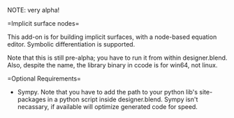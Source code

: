 NOTE: very alpha!

=Implicit surface nodes=

This add-on is for building implicit surfaces, with a node-based
equation editor.  Symbolic differentiation is supported.

Note that this is still pre-alpha; you have to run it from within designer.blend.
Also, despite the name, the library binary in ccode is for win64, not linux.

=Optional Requirements=

* Sympy.  Note that you have to add the path to your python lib's site-packages
  in a python script inside designer.blend.  Sympy isn't necassary, if available
  will optimize generated code for speed.


